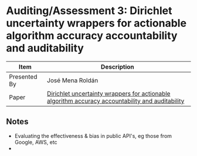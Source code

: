 # Auditing/Assessment 3: Dirichlet uncertainty wrappers for actionable algorithm accuracy accountability and auditability

| Item | Description |
| --- | --- | 
| Presented By | José Mena Roldán |
| Paper | [Dirichlet uncertainty wrappers for actionable algorithm accuracy accountability and auditability](https://dl.acm.org/doi/pdf/10.1145/3351095.3372825?download=true) |



## Notes

- Evaluating the effectiveness & bias in public API's, eg those from Google, AWS, etc
- 